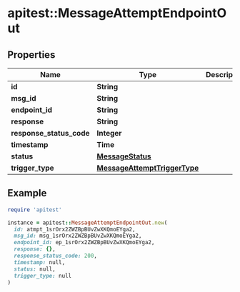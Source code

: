 # apitest::MessageAttemptEndpointOut

## Properties

| Name | Type | Description | Notes |
| ---- | ---- | ----------- | ----- |
| **id** | **String** |  |  |
| **msg_id** | **String** |  |  |
| **endpoint_id** | **String** |  |  |
| **response** | **String** |  |  |
| **response_status_code** | **Integer** |  |  |
| **timestamp** | **Time** |  |  |
| **status** | [**MessageStatus**](MessageStatus.md) |  |  |
| **trigger_type** | [**MessageAttemptTriggerType**](MessageAttemptTriggerType.md) |  |  |

## Example

```ruby
require 'apitest'

instance = apitest::MessageAttemptEndpointOut.new(
  id: atmpt_1srOrx2ZWZBpBUvZwXKQmoEYga2,
  msg_id: msg_1srOrx2ZWZBpBUvZwXKQmoEYga2,
  endpoint_id: ep_1srOrx2ZWZBpBUvZwXKQmoEYga2,
  response: {},
  response_status_code: 200,
  timestamp: null,
  status: null,
  trigger_type: null
)
```

